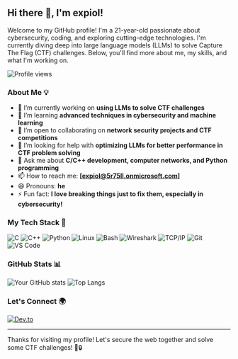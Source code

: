 ## Hi there 👋, I'm expiol!

Welcome to my GitHub profile! I'm a 21-year-old passionate about cybersecurity, coding, and exploring cutting-edge technologies. I'm currently diving deep into large language models (LLMs) to solve Capture The Flag (CTF) challenges. Below, you'll find more about me, my skills, and what I'm working on.

![Profile views](https://visitor-badge.laobi.icu/badge?page_id=expiol)

### About Me 💡
- 🔭 I’m currently working on **using LLMs to solve CTF challenges**
- 🌱 I’m learning **advanced techniques in cybersecurity and machine learning**
- 👯 I’m open to collaborating on **network security projects and CTF competitions**
- 🤔 I’m looking for help with **optimizing LLMs for better performance in CTF problem solving**
- 💬 Ask me about **C/C++ development, computer networks, and Python programming**
- 📫 How to reach me: **[expiol@5r75ll.onmicrosoft.com]**
- 😄 Pronouns: **he**
- ⚡ Fun fact: **I love breaking things just to fix them, especially in cybersecurity!**

### My Tech Stack 🚀
![C](https://img.shields.io/badge/-C-A8B9CC?style=flat-square&logo=c&logoColor=white)
![C++](https://img.shields.io/badge/-C++-00599C?style=flat-square&logo=c%2B%2B&logoColor=white)
![Python](https://img.shields.io/badge/-Python-3776AB?style=flat-square&logo=python&logoColor=white)
![Linux](https://img.shields.io/badge/-Linux-FCC624?style=flat-square&logo=linux&logoColor=black)
![Bash](https://img.shields.io/badge/-Bash-4EAA25?style=flat-square&logo=gnu-bash&logoColor=white)
![Wireshark](https://img.shields.io/badge/-Wireshark-1679A7?style=flat-square&logo=wireshark&logoColor=white)
![TCP/IP](https://img.shields.io/badge/-TCP/IP-0099CC?style=flat-square)
![Git](https://img.shields.io/badge/-Git-F05032?style=flat-square&logo=git&logoColor=white)
![VS Code](https://img.shields.io/badge/-VS%20Code-007ACC?style=flat-square&logo=visual-studio-code)

### GitHub Stats 📊
![Your GitHub stats](https://github-readme-stats.vercel.app/api?username=expiol&show_icons=true&theme=tokyonight)
![Top Langs](https://github-readme-stats.vercel.app/api/top-langs/?username=expiol&layout=compact&theme=tokyonight)

### Let's Connect 🌍
[![Dev.to](https://img.shields.io/badge/-Dev.to-black?style=flat-square&logo=dev.to)](https://dev.to/expiol)

---

Thanks for visiting my profile! Let's secure the web together and solve some CTF challenges! 🚀🔒
